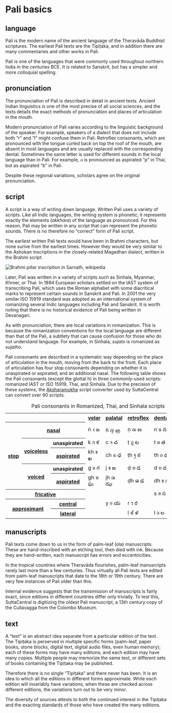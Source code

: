 
# Pali basics

## language

Pali is the modern name of the ancient language of the Theravāda Buddhist scriptures. The earliest Pali texts are the Tipiṭaka, and in addition there are many commentaries and other works in Pali.

Pali is one of the languages that were commonly used throughout northern India in the centuries BCE. It is related to Sanskrit, but has a simpler and more colloquial spelling.

## pronunciation

The pronunciation of Pali is described in detail in ancient texts. Ancient Indian linguistics is one of the most precise of all social sciences, and the texts details the exact methods of pronunciation and places of articulation in the mouth.

Modern pronunciation of Pali varies according to the linguistic background of the speaker. For example, speakers of a dialect that does not include both “r” and “l” might confuse them in Pali. Retroflex consonants, which are pronounced with the tongue curled back on top the roof of the mouth, are absent in most languages and are usually replaced with the corresponding dental. Sometimes the same letter is used for different sounds in the local language than in Pali. For example, ภ is pronounced as aspirated “p” in Thai, but as aspirated “b” in Pali. 

Despite these regional variations, scholars agree on the original pronunciation. 

## script

A script is a way of writing down language. Written Pali uses a variety of scripts. Like all Indic languages, the writing system is phonetic; it represents exactly the elements (_akkhara_) of the language as pronounced. For this reason, Pali may be written in any script that can represent the phonetic sounds. There is no therefore no “correct” form of Pali script.

The earliest written Pali texts would have been in Brahmi characters, but none surive from the earliest times. However they would be very similar to the Ashokan inscriptions in the closely-related Magadhan dialect, written in the Brahmi script.

<img class='full-width-image' src='/_merged_assets/img/Brahmi_pillar_inscription_in_Sarnath.jpg' alt='Brahmi pillar inscription in Sarnath, wikipedia'>

Later, Pali was written in a variety of scripts such as Sinhala, Myanmar, Khmer, or Thai. In 1894 European scholars settled on the IAST system of transcribing Pali, which uses the Roman alphabet with some diacritical marks to represent certain sounds in Sanskrit and Pali. In 2001 the very similar ISO 15919 standard was adopted as an international system of romanizing several Indic languages including Pali and Sanskrit. It is worth noting that there is no historical evidence of Pali being written in Devanagari. 

As with pronunciation, there are local variations in romanization. This is because the romanization conventions for the local language are different than that of the Pali, a subtlety that can cause confusion for those who do not understand language. For example, in Sinhala, _sujato_ is romanized as _sujatho_. 

Pali consonants are described in a systematic way depending on the place of articulation in the mouth, moving from the back to the front. Each place of articulation has four stop consonants depending on whether it is unaspirated or aspirated; and an additional nasal. The following table shows the Pali consonants (except the glottal h) in three commonly-used scripts: romanized IAST or ISO 15919, Thai, and Sinhala. Due to the precision of these systems, the [Aksharamukha](https://aksharamukha.appspot.com/converter) script converter used by SuttaCentral can convert over 90 scripts. 

<style>

.markdown-body table.pali-script-table
{
    overflow-x: auto;
}

.markdown-body table.pali-script-table th
{
    font-size: 10px;

    padding: .5rem 0;

    text-align: left;
}

.markdown-body table.pali-script-table .top-row th
{
    font-size: 16px;

    padding-left: .5rem;
}

.markdown-body table.pali-script-table td
{
    padding: .5rem .5rem;;

    white-space: pre;
}

.markdown-body table.pali-script-table roman,
.markdown-body table.pali-script-table thai,
.markdown-body table.pali-script-table sinhala
{
    display: inline-block;

    width: 2em;

    white-space: pre;
}

</style>

<table class="pali-script-table">
<caption>Pali consonants in Romanized, Thai, and Sinhala scripts</caption>
<tbody>
<tr class='top-row'>
<th colspan="3"></th>
<th><a href="https://en.wikipedia.org/wiki/Velar_consonant" title="Velar consonant">velar</a></th>
<th><a href="https://en.wikipedia.org/wiki/Palatal_consonant" title="Palatal consonant">palatal</a></th>
<th><a href="https://en.wikipedia.org/wiki/Retroflex_consonant" title="Retroflex consonant">retroflex</a></th>
<th><a href="https://en.wikipedia.org/wiki/Dental_consonant" title="Dental consonant">dental</a></th>
<th><a href="https://en.wikipedia.org/wiki/Labial_consonant" title="Labial consonant">labial</a></th>
</tr>
<tr>
<th rowspan="5"><a href="https://en.wikipedia.org/wiki/Stop_consonant" title="Stop consonant">stop</a></th>
<th colspan="2"><a href="https://en.wikipedia.org/wiki/Nasal_stop" title="Nasal stop">nasal</a></th>
<td><roman>ṅ</roman> <thai>ง</thai> <sinhala>ఙ</sinhala></td>
<td><roman>ñ</roman> <thai>ญ</thai> <sinhala>ஞ</sinhala></td>
<td><roman>ṇ</roman> <thai>ณ</thai> <sinhala>ణ</sinhala></td>
<td><roman>n</roman> <thai>น</thai> <sinhala>న</sinhala></td>
<td><roman>m</roman> <thai>ม</thai> <sinhala>మ</sinhala></td>
</tr>
<tr>
<th rowspan="2"><a href="https://en.wikipedia.org/wiki/Voiceless" title="">voiceless</a></th>
<th>unaspirated</th>
<td><roman>k</roman> <thai>ก</thai> <sinhala>క</sinhala></td>
<td><roman>c</roman> <thai>จ</thai> <sinhala>చ</sinhala></td>
<td><roman>ṭ</roman> <thai>ฏ</thai> <sinhala>ట</sinhala></td>
<td><roman>t</roman> <thai>ต</thai> <sinhala>త</sinhala></td>
<td><roman>p</roman> <thai>ป</thai> <sinhala>ప</sinhala></td>
</tr>
<tr>
<th><a href="https://en.wikipedia.org/wiki/Aspiration_(phonetics)" title="Aspiration (phonetics)">aspirated</a></th>
<td><roman>kh</roman> <thai>ข</thai> <sinhala>ఖ</sinhala></td>
<td><roman>ch</roman> <thai>ฉ</thai> <sinhala>ఛ</sinhala></td>
<td><roman>ṭh</roman> <thai>ฐ</thai> <sinhala>ఠ</sinhala></td>
<td><roman>th</roman> <thai>ถ</thai> <sinhala>థ</sinhala></td>
<td><roman>ph</roman> <thai>ผ</thai> <sinhala>ఫ</sinhala></td>
</tr>
<tr>
<th rowspan="2"> <a href="https://en.wikipedia.org/wiki/Voice_(phonetics)" title="Voiceless">voiced</a></th>
<th>unaspirated</th>
<td><roman>g</roman> <thai>ค</thai> <sinhala>గ</sinhala></td>
<td><roman>j</roman> <thai>ช</thai> <sinhala>జ</sinhala></td>
<td><roman>ḍ</roman> <thai>ฑ</thai> <sinhala>డ</sinhala></td>
<td><roman>d</roman> <thai>ท</thai> <sinhala>ద</sinhala></td>
<td><roman>b</roman> <thai>พ</thai> <sinhala>బ</sinhala></td>
</tr>
<tr>
<th><a href="https://en.wikipedia.org/wiki/Aspiration_(phonetics)" title="Aspiration (phonetics)">aspirated</a></th>
<td><roman>gh</roman> <thai>ฆ</thai> <sinhala>ఘ</sinhala></td>
<td><roman>jh</roman> <thai>ฌ</thai> <sinhala>ఝ</sinhala></td>
<td><roman>ḍh</roman> <thai>ฒ</thai> <sinhala>ఢ</sinhala></td>
<td><roman>dh</roman> <thai>ธ</thai> <sinhala>ధ</sinhala></td>
<td><roman>bh</roman> <thai>ภ</thai> <sinhala>భ</sinhala></td>
</tr>
<tr>
<th colspan="3"><a href="https://en.wikipedia.org/wiki/Fricative_consonant" title="Fricative consonant">fricative</a></th>
<td></td>
<td></td>
<td></td>
<td><roman>s</roman> <thai>ส</thai> <sinhala>స</sinhala></td>
<td></td>
</tr>
<tr>
<th colspan="2" rowspan="3"><a href="https://en.wikipedia.org/wiki/Approximant_consonant" title="">approximant</a></th>
<th><a href="https://en.wikipedia.org/wiki/Central_consonant" title="Central consonant">central</a></th>
<td></td>
<td><roman>y</roman> <thai>ย</thai> <sinhala>య</sinhala></td>
<td><roman>r</roman> <thai>ร</thai> <sinhala>ర</sinhala></td>
<td></td>
<td><roman>v</roman> <thai>ว</thai> <sinhala>వ</sinhala></td>
</tr>
<tr>
<th><a href="https://en.wikipedia.org/wiki/Lateral_consonant" title="Lateral consonant">lateral</a></th>
<td></td>
<td></td>
<td><roman>ḷ</roman> <thai>ฬ</thai> <sinhala>ళ</sinhala></td>
<td><roman>l</roman> <thai>ล</thai> <sinhala>ల</sinhala></td>
<td></td>
</tr>
</tbody></table>

## manuscripts

Pali texts come down to us in the form of palm-leaf (ola) manuscripts. These are hand-inscribed with an etching tool, then died with ink. Because they are hand-written, each manuscript has errors and eccentricities.

In the tropical countries where Theravāda flourishes, palm-leaf manuscripts rarely last more than a few centuries. Thus virtually all Pali texts are edited from palm-leaf manuscripts that date to the 18th or 19th century. There are very few instances of Pali older than this.

Internal evidence suggests that the transmission of manuscripts is fairly exact, since editions in different countries differ only trivially. To test this, SuttaCentral is digitizing the oldest Pali manuscript, a 13th century copy of the Cullavagga from the Colombo Museum.

## text

A “text” is an abstract idea separate from a particular edition of the text. The Tipiṭaka is perserved in multiple specific forms (palm-leaf, paper books, stone blocks, digital text, digital audio files, even human memory); each of these forms may have many editions; and each edition may have many copies. Multiple people may memorize the same text, or different sets of books containing the Tipiṭaka may be published. 

Therefore there is no single “Tipiṭaka” and there never has been. It is an idea to which all the editions in different forms approximate. While each edition will invariably have variations, when these are checked across different editions, the variations turn out to be very minor.

The diversity of sources attests to both the continued interest in the Tipiṭaka and the exacting standards of those who have created the many editions.

